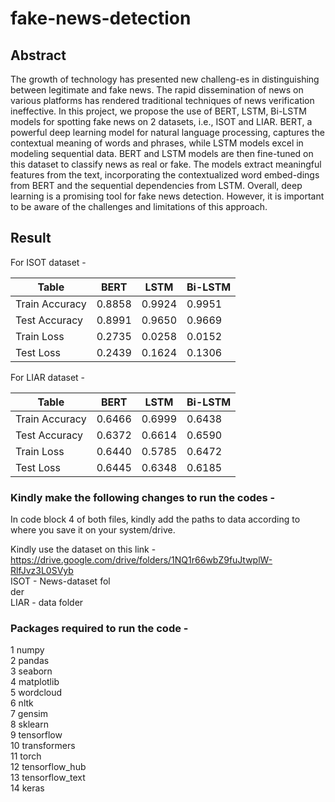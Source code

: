 # fake-news-detection

## Abstract
The growth of technology has presented new challeng-es in distinguishing between legitimate and fake news. The rapid dissemination of news on various  platforms has rendered traditional techniques of news verification ineffective. In this project, we propose the use of BERT, LSTM, Bi-LSTM models for spotting fake news on 2 datasets, i.e., ISOT and LIAR. BERT, a powerful deep learning model for natural language processing, captures the contextual meaning of words and phrases, while LSTM models excel in modeling sequential data. BERT and LSTM models are then fine-tuned on this dataset to classify news as real or fake. The models extract meaningful features from the text, incorporating the contextualized word embed-dings from BERT and the sequential dependencies from LSTM. Overall, deep learning is a promising tool for fake news detection. However, it is important to be aware of the challenges and limitations of this approach.


## Result
For ISOT dataset - 

|Table|BERT|LSTM|Bi-LSTM|
| --- | --- | --- | --- |
|Train Accuracy	|0.8858	|0.9924	|0.9951|
|Test Accuracy |0.8991	|0.9650	|0.9669|
|Train Loss	|0.2735	|0.0258	|0.0152|
|Test Loss |0.2439 |0.1624 |0.1306|

For LIAR dataset - 

|Table|BERT|LSTM|Bi-LSTM|
| --- | --- | --- | --- |
|Train Accuracy	|0.6466	|0.6999	|0.6438|
|Test Accuracy |0.6372 |0.6614 |0.6590|
Train Loss |0.6440 |0.5785 |0.6472|
Test Loss	|0.6445	|0.6348	|0.6185|


### Kindly make the following changes to run the codes - 
In code block 4 of both files, kindly add the paths to data according to where you save it on your system/drive.

Kindly use the dataset on this link - https://drive.google.com/drive/folders/1NQ1r66wbZ9fuJtwplW-RlfJvz3L0SVyb <br>
ISOT - News-dataset fol<br>der<br>
LIAR - data folder<br>

### Packages required to run the code - 
1 numpy<br>
2 pandas<br>
3 seaborn<br>
4 matplotlib<br>
5 wordcloud<br>
6 nltk<br>
7 gensim<br>
8 sklearn<br>
9 tensorflow<br>
10 transformers<br>
11 torch<br>
12 tensorflow_hub<br>
13 tensorflow_text<br>
14 keras<br>
